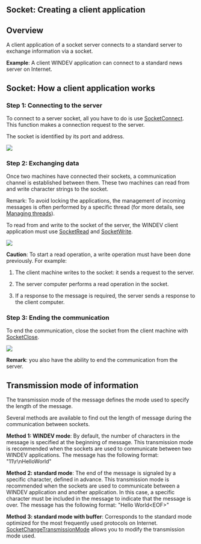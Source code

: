 
## Socket: Creating a client application
			



<a name="NOTE1"></a>
<a name="NOTE1_1"></a>


## Overview
<a name="overview_ELTTEXTE000157"></a>
A client application of a socket server connects to a standard server to exchange information via a socket.

**Example**: A client WINDEV application can connect to a standard news server on Internet.







<a name="NOTE2"></a>
<a name="NOTE2_1"></a>


## Socket: How a client application works
<a name="socket_how_client_application_works_ELTTEXTE000181"></a>


### Step 1: Connecting to the server
<a name="step_1_connecting_the_server_ELTPARAGRAPHE000039"></a>

To connect to a server socket, all you have to do is use [SocketConnect](../WDLang3/3070016.md). This function makes a connection request to the server.

The socket is identified by its port and address.

![](https://doc.pcsoft.fr/en-US/images/image.awp?langid=3&name=Client_1.gif)

<a name="NOTE2_2"></a>


### Step 2: Exchanging data
<a name="step_2_exchanging_data_ELTPARAGRAPHE000053"></a>

Once two machines have connected their sockets, a communication channel is established between them. These two machines can read from and write character strings to the socket.

Remark: To avoid locking the applications, the management of incoming messages is often performed by a specific thread (for more details, see [Managing threads](../WDLang1/3077026.md)).

To read from and write to the socket of the server, the WINDEV client application must use [SocketRead](../WDLang3/3070014.md) and [SocketWrite](../WDLang3/3070002.md).

![](https://doc.pcsoft.fr/en-US/images/image.awp?langid=3&name=Client_2.gif)


**Caution**: To start a read operation, a write operation must have been done previously. For example:

1. The client machine writes to the socket: it sends a request to the server.

2. The server computer performs a read operation in the socket.

3. If a response to the message is required, the server sends a response to the client computer.



<a name="NOTE2_3"></a>


### Step 3: Ending the communication
<a name="step_3_ending_the_communication_ELTPARAGRAPHE000081"></a>

To end the communication, close the socket from the client machine with [SocketClose](../WDLang3/3070015.md).

![](https://doc.pcsoft.fr/en-US/images/image.awp?langid=3&name=Client_3.gif)


**Remark**: you also have the ability to end the communication from the server.

<a name="NOTE3"></a>
<a name="NOTE3_1"></a>


## Transmission mode of information
<a name="transmission_mode_information_ELTTEXTE000217"></a>
The transmission mode of the message defines the mode used to specify the length of the message.

Several methods are available to find out the length of message during the communication between sockets.

**Method 1: WINDEV mode**: By default, the number of characters in the message is specified at the beginning of message. This transmission mode is recommended when the sockets are used to communicate between two WINDEV applications.
The message has the following format: "11\\r\\nHelloWorld"

**Method 2: standard mode**: The end of the message is signaled by a specific character, defined in advance. This transmission mode is recommended when the sockets are used to communicate between a WINDEV application and another application. In this case, a specific character must be included in the message to indicate that the message is over.
The message has the following format: "Hello World&lt;EOF&gt;"

**Method 3: standard mode with buffer**: Corresponds to the standard mode optimized for the most frequently used protocols on Internet.
[SocketChangeTransmissionMode](../WDLang3/3070005.md) allows you to modify the transmission mode used.


